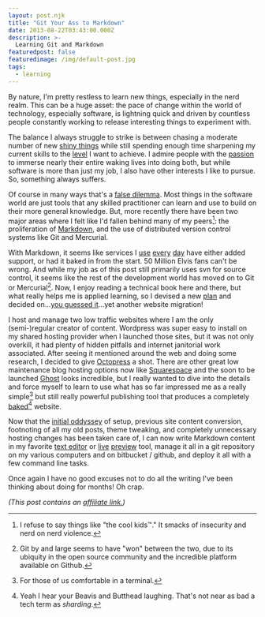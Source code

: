 ```yaml
---
layout: post.njk
title: "Git Your Ass to Markdown"
date: 2013-08-22T03:43:00.000Z
description: >-
  Learning Git and Markdown
featuredpost: false
featuredimage: /img/default-post.jpg
tags:
  - learning
---
```


By nature, I'm pretty restless to learn new things, especially in the nerd realm. This can be a huge asset: the pace of change within the world of technology, especially software, is lightning quick and driven by countless people constantly working to release interesting things to experiment with.

The balance I always struggle to strike is between chasing a moderate number of new [shiny things][1] while still spending enough time sharpening my current skills to the [level][2] I want to achieve. I admire people with the [passion][3] to immerse nearly their entire waking lives into doing both, but while software is more than just my job, I also have other interests I like to pursue. So, something always suffers.

[1]: /images/shiny-thing.jpg
[2]: http://www.amazon.com/dp/020161622X?tag=craigsturgisc-20
[3]: /2007/11/passion-of-the-craig/

Of course in many ways that's a [false dilemma][4]. Most things in the software world are just tools that any skilled practitioner can learn and use to build on their more general knowledge. But, more recently there have been two major areas where I felt like I'd fallen behind many of my peers[^1]: the proliferation of [Markdown][5], and the use of distributed version control systems like Git and Mercurial.

[4]: http://en.wikipedia.org/wiki/False_dilemma

[^1]: I refuse to say things like "the cool kids&trade;." It smacks of insecurity and nerd on nerd violence.

[5]: http://en.wikipedia.org/wiki/Markdown

With Markdown, it seems like services I [use][6] [every][7] [day][8] have either added support, or had it baked in from the start. 50 Million Elvis fans can't be wrong. And while my job as of this post still primarily uses svn for source control, it seems like the rest of the development world has moved on to Git or Mercurial[^2]. Now, I enjoy reading a technical book here and there, but what really helps me is applied learning, so I devised a new [plan][9] and decided on...[you guessed it][10]...yet another website migration!

[6]: http://stackoverflow.com/editing-help
[7]: http://blog.trello.com/emoji-and-markdown-everywhere/
[8]: http://www.teamworkpm.net/messages

[^2]: Git by and large seems to have "won" between the two, due to its ubiquity in the open source community and the incredible platform available on Github.

[9]: http://www.youtube.com/watch?v=0CeiPJaHuoQ
[10]: http://www.youtube.com/watch?v=lV_2ur8MacU

I host and manage two low traffic websites where I am the only (semi-)regular creator of content. Wordpress was super easy to install on my shared hosting provider when I launched those sites, but it was not only overkill, it had plenty of hidden pitfalls and internet janitorial work associated. After seeing it mentioned around the web and doing some research, I decided to give [Octopress][20] a shot. There are other great low maintenance blog hosting options now like [Squarespace][12] and the soon to be launched [Ghost][13] looks incredible, but I really wanted to dive into the details and force myself to learn to use what has so far impressed me as a really simple[^3] but still really powerful publishing tool that produces a completely [baked][14][^4] website.

[12]: http://squarespace.com
[13]: http://tryghost.org
[14]: http://inessential.com/2011/03/16/a_plea_for_baked_weblogs

[^3]: For those of us comfortable in a terminal.
[^4]: Yeah I hear your Beavis and Butthead laughing. That's not near as bad a tech term as _sharding_.

[20]: http://octopress.org/

Now that the [initial oddyssey][15] of setup, previous site content conversion, footnoting of all my old posts, theme tweaking, and completely unnecessary hosting changes has been taken care of, I can now write Markdown content in my favorite [text editor][16] or [live][17] [preview][18] tool, manage it all in a git repository on my various computers and on bitbucket / github, and deploy it all with a few command line tasks.

[15]: /gritty-details/website-rebuild
[16]: http://www.sublimetext.com/
[17]: http://mouapp.com/
[18]: http://markdownpad.com/

Once again I have no good excuses not to do all the writing I've been thinking about doing for months! Oh crap.

_(This post contains an [affiliate link.][19])_

[19]: /affiliate-links/
